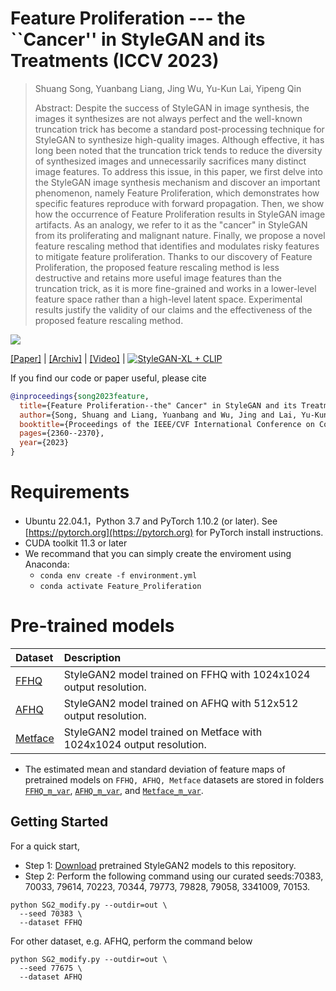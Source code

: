 # Feature Proliferation --- the ``Cancer'' in StyleGAN and its Treatments (ICCV 2023)




> Shuang Song, Yuanbang Liang, Jing Wu, Yu-Kun Lai, Yipeng Qin 
>
>Abstract: Despite the success of StyleGAN in image synthesis, the images it synthesizes are not always perfect and the well-known truncation trick has become a standard post-processing technique for StyleGAN to synthesize high-quality images. Although effective, it has long been noted that the truncation trick tends to reduce the diversity of synthesized images and unnecessarily sacrifices many distinct image features. To address this issue, in this paper, we first delve into the StyleGAN image synthesis mechanism and discover an important phenomenon, namely Feature Proliferation, which demonstrates how specific features reproduce with forward propagation. Then, we show how the occurrence of Feature Proliferation results in StyleGAN image artifacts. As an analogy, we refer to it as the "cancer" in StyleGAN from its proliferating and malignant nature. Finally, we propose a novel feature rescaling method that identifies and modulates risky features to mitigate feature proliferation. Thanks to our discovery of Feature Proliferation, the proposed feature rescaling method is less destructive and retains more useful image features than the truncation trick, as it is more fine-grained and works in a lower-level feature space rather than a high-level latent space. Experimental results justify the validity of our claims and the effectiveness of the proposed feature rescaling method. <br>

![](https://github.com/songc42/Feature-proliferation/blob/main/Impact_feature_proliferation.png)

[[Paper]](https://openaccess.thecvf.com/content/ICCV2023/html/Song_Feature_Proliferation_--_the_Cancer_in_StyleGAN_and_its_Treatments_ICCV_2023_paper.html) | 
[[Archiv]](https://arxiv.org/abs/2310.08921) | 
[[Video]](https://youtu.be/aXiGRakMu3k) |
[![StyleGAN-XL + CLIP](https://colab.research.google.com/assets/colab-badge.svg)](https://colab.research.google.com/drive/1JT0xkkn-pyNb-Nt13Zj8AXZueOjs1_3P?usp=sharing)

If you find our code or paper useful, please cite 
```bibtex
@inproceedings{song2023feature,  
  title={Feature Proliferation--the" Cancer" in StyleGAN and its Treatments},  
  author={Song, Shuang and Liang, Yuanbang and Wu, Jing and Lai, Yu-Kun and Qin, Yipeng},  
  booktitle={Proceedings of the IEEE/CVF International Conference on Computer Vision},  
  pages={2360--2370},  
  year={2023}     
}
```
                





Requirements
==

*  Ubuntu 22.04.1，Python 3.7 and PyTorch 1.10.2 (or later). See [https://pytorch.org](https://pytorch.org) for PyTorch install instructions.
*  CUDA toolkit 11.3 or later
*  We recommand that you can simply create the enviroment using Anaconda:
   * `conda env create -f environment.yml`
   * `conda activate Feature_Proliferation`

Pre-trained models
==

| Dataset | Description
| :--- | :----------
|[FFHQ](https://drive.google.com/file/d/1x1oPMqoaSKBy6NsZt7NzbveI790ORMXp/view?usp=sharing) | StyleGAN2 model trained on FFHQ with 1024x1024 output resolution.
|[AFHQ](https://drive.google.com/file/d/17OU6C76FIol3ggdGXGUBwjhF3hGSF9V4/view?usp=sharing) | StyleGAN2 model trained on AFHQ with 512x512 output resolution.
|[Metface](https://drive.google.com/file/d/1-mkYHLi9UaU6L5VxTMY_3ihP6bNUhP-h/view?usp=sharing) | StyleGAN2 model trained on Metface with 1024x1024 output resolution.

* The estimated mean and standard deviation of feature maps of pretrained models on `FFHQ, AFHQ, Metface` datasets are stored in folders [`FFHQ_m_var`](./FFHQ_m_var), [`AFHQ_m_var`](./AFHQ_m_var), and [`Metface_m_var`]((./Metface_m_var)).


Getting Started
----

For a quick start, 
*  Step 1: [Download](#pre-trained-models) pretrained StyleGAN2 models to this repository.
*  Step 2: Perform the following command using our curated seeds:70383, 70033, 79614, 70223, 70344, 79773, 79828, 79058, 3341009, 70153.
```
python SG2_modify.py --outdir=out \
  --seed 70383 \
  --dataset FFHQ 
```
For other dataset, e.g. AFHQ, perform the command below

```
python SG2_modify.py --outdir=out \
  --seed 77675 \
  --dataset AFHQ 
```
